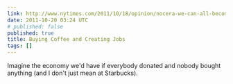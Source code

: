 ```yaml
---
link: http://www.nytimes.com/2011/10/18/opinion/nocera-we-can-all-become-job-creators.html
date: 2011-10-20 03:24 UTC
# published: false
published: true
title: Buying Coffee and Creating Jobs
tags: []
---
```


Imagine the economy we'd have if everybody donated and nobody bought anything (and I don't just mean at Starbucks).

